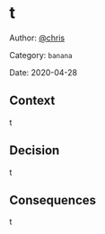 # t

Author: [@chris](slack://user?team=T9U3SEE12&id=U9U5GKCHG)

Category: `banana`

Date: 2020-04-28

## Context

t

## Decision

t

## Consequences

t